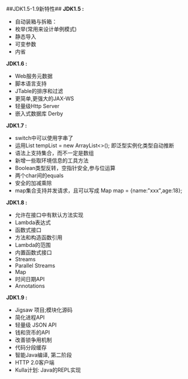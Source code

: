 ##JDK1.5-1.9新特性##
**JDK1.5 :**

- 自动装箱与拆箱：
- 枚举(常用来设计单例模式)
- 静态导入
- 可变参数
- 内省

**JDK1.6 :**

- Web服务元数据
- 脚本语言支持
- JTable的排序和过滤
- 更简单,更强大的JAX-WS
- 轻量级Http Server
- 嵌入式数据库 Derby

**JDK1.7 :**

- switch中可以使用字串了
- 运用List<String> tempList = new ArrayList<>(); 即泛型实例化类型自动推断
- 语法上支持集合，而不一定是数组
- 新增一些取环境信息的工具方法
- Boolean类型反转，空指针安全,参与位运算
- 两个char间的equals 
- 安全的加减乘除 
- map集合支持并发请求，且可以写成 Map map = {name:"xxx",age:18};

**JDK1.8 :**

-  允许在接口中有默认方法实现
-  Lambda表达式
-  函数式接口
-  方法和构造函数引用
-  Lambda的范围
-  内置函数式接口
-  Streams
-  Parallel Streams
-  Map
-  时间日期API
-  Annotations

**JDK1.9 :**

- Jigsaw 项目;模块化源码
- 简化进程API 
- 轻量级 JSON API 
- 钱和货币的API 
- 改善锁争用机制
- 代码分段缓存
- 智能Java编译, 第二阶段
- HTTP 2.0客户端
- Kulla计划: Java的REPL实现

